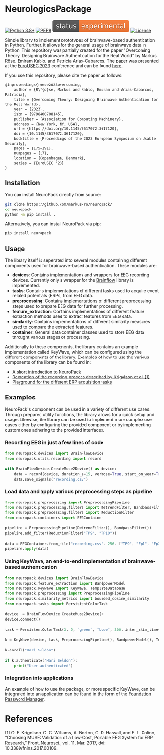 # <b>Neuro</b>logics<b>Pack</b>age

[![Python 3.8+](https://img.shields.io/badge/python-3.8+-blue.svg)]() [![PEP8](https://img.shields.io/badge/code%20style-pep8-orange.svg)](https://www.python.org/dev/peps/pep-0008/) [![status: experimental](https://github.com/GIScience/badges/raw/master/status/experimental.svg)](https://github.com/GIScience/badges#experimental) [![License](https://img.shields.io/badge/License-BSD_3--Clause-green.svg)](https://opensource.org/licenses/BSD-3-Clause) 


Simple library to implement prototypes of brainwave-based authentication in Python. Further, it allows for the general usage of brainwave data in Python. This repository was partially created for the paper "Overcoming Theory: Designing Brainwave Authentication for the Real World" by Markus Röse, [Emiram Kablo](https://twitter.com/emikablo), and [Patricia Arias-Cabarcos](https://twitter.com/patriAriasC). The paper was presented at the [EuroUSEC 2023](https://eurousec23.itu.dk/) conference and can be found [here](https://doi.org/10.1145/3617072.3617120).

If you use this repository, please cite the paper as follows:
```
@inproceedings{roese2023overcoming,
    author = {R\"{o}se, Markus and Kablo, Emiram and Arias-Cabarcos, Patricia},
    title = {Overcoming Theory: Designing Brainwave Authentication for the Real World},
    year = {2023},
    isbn = {9798400708145},
    publisher = {Association for Computing Machinery},
    address = {New York, NY, USA},
    url = {https://doi.org/10.1145/3617072.3617120},
    doi = {10.1145/3617072.3617120},
    booktitle = {Proceedings of the 2023 European Symposium on Usable Security},
    pages = {175–191},
    numpages = {17},
    location = {Copenhagen, Denmark},
    series = {EuroUSEC '23}
}
```

## Installation
You can install NeuroPack directly from source:
```bash
git clone https://github.com/markus-ro/neuropack/
cd neuropack
python -m pip install .
``` 

Alternatively, you can install NeuroPack via pip:
```bash
pip install neuropack
```

## Usage
The library itself is seperated into several modules containing different components used for brainwave-based authentication.
These modules are:
- **devices**: Contains implementations and wrappers for EEG recording devices. Currently only a wrapper for the [Brainflow](https://brainflow.org/) library is implemented.
- **tasks**: Contains implementations of different tasks used to acquire event related potentials (ERPs) from EEG data.
- **preprocessing**: Contains implementations of different preprocessing steps used to prepare EEG data for further processing.
- **feature_extraction**: Contains implementations of different feature extraction methods used to extract features from EEG data.
- **similarity**: Contains implementations of different similarity measures used to compare the extracted features.
- **container**: General data container classes used to store EEG data throught various stages of processing.

Additionally to these components, the library contains an example implementation called KeyWave, which can be configured using the different components of the library.
Examples of how to use the various components of the library can be found in:
- [A short introduction to NeuroPack](./examples/introduction.ipynb)
- [Recreation of the recording process described by Krigolson et al. [1]](./examples/P300_Krigolson.ipynb)
- [Playground for the different ERP acquisition tasks](./examples/tasks.ipynb)

## Examples
NeuroPack's component can be used in a variety of different use cases. Through prepared utility functions, 
the library allows for a quick setup and usage. Likewise, the library can be used to implement more complex use cases either by configuring the provided component or by implementing custom ones adhering to the provided interfaces.

### Recording EEG in just a few lines of code
```python
from neuropack.devices import BrainFlowDevice
from neuropack.utils.recording import record

with BrainFlowDevice.CreateMuse2Device() as device:
    data = record(device, duration_s=15, verbose=True, start_on_wear=True)
    data.save_signals("recording.csv")
```

### Load data and apply various preprocessing steps as pipeline
```python
from neuropack.preprocessing import PreprocessingPipeline
from neuropack.preprocessing.filters import DetrendFilter, BandpassFilter
from neuropack.preprocessing.filters import ReductionFilter
from neuropack.containers import EEGContainer

pipeline = PreprocessingPipeline(DetrendFilter(), BandpassFilter())
pipeline.add_filter(ReductionFilter("TP9", "TP10"))

data = EEGContainer.from_file("recording.csv", 256, ["TP9", "Fp1", "Fp2", "TP10"])
pipeline.apply(data)
```

### Using KeyWave, an end-to-end implementation of brainwave-based authentication
```python
from neuropack.devices import BrainFlowDevice
from neuropack.feature_extraction import BandpowerModel
from neuropack.keywave import KeyWave, TemplateDatabase
from neuropack.preprocessing import PreprocessingPipeline
from neuropack.similarity_metrics import bounded_cosine_similarity
from neuropack.tasks import PersistentColorTask

device  = BrainFlowDevice.CreateMuse2Device()
device.connect()

task = PersistentColorTask(3, 5, "green", "blue", 200, inter_stim_time=300)

k = KeyWave(device, task, PreprocessingPipeline(), BandpowerModel(), TemplateDatabase(), bounded_cosine_similarity, .75)

k.enroll("Hari Seldon")

if k.authenticate("Hari Seldon"):
    print("User authenticated")
```

### Integration into applications
An example of how to use the package, or more specific KeyWave, can be integrated into an application can be found in the form of the [Foundation Password Manager](https://github.com/markus-ro/fpm).

# References
[1] O. E. Krigolson, C. C. Williams, A. Norton, C. D. Hassall, and F. L. Colino, “Choosing MUSE: Validation of a Low-Cost, Portable EEG System for ERP Research,” Front. Neurosci., vol. 11, Mar. 2017, doi: 10.3389/fnins.2017.00109.
